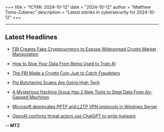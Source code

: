 +++
title = "ICYMI: 2024-10-12"
date = "2024-10-12"
author = "Matthew Toms-Zuberec"
description = "Latest stories in cybersecurity for 2024-10-12"
+++

---------------------------------------------------------------------------
## Latest Headlines
- [FBI Creates Fake Cryptocurrency to Expose Widespread Crypto Market Manipulation](https://thehackernews.com/2024/10/fbi-creates-fake-cryptocurrency-to.html)

- [How to Stop Your Data From Being Used to Train AI](https://www.wired.com/story/how-to-stop-your-data-from-being-used-to-train-ai/)

- [The FBI Made a Crypto Coin Just to Catch Fraudsters](https://www.wired.com/story/fbi-cryptocurrency-pump-and-dump/)

- [Pig Butchering Scams Are Going High Tech](https://www.wired.com/story/pig-butchering-scams-go-high-tech/)

- [A Mysterious Hacking Group Has 2 New Tools to Steal Data From Air-Gapped Machines](https://www.wired.com/story/goldenjackal-hacking-group-new-tools-air-gapped-machines/)

- [Microsoft deprecates PPTP and L2TP VPN protocols in Windows Server](https://www.bleepingcomputer.com/news/microsoft/microsoft-deprecates-pptp-and-l2tp-vpn-protocols-in-windows-server/)

- [OpenAI confirms threat actors use ChatGPT to write malware](https://www.bleepingcomputer.com/news/security/openai-confirms-threat-actors-use-chatgpt-to-write-malware/)

**-- MTZ**